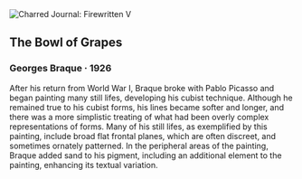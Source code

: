 <div class="artwork-of-the-day">
  <div class="container">
    <div class="img-wrapper">
      <img
        src="https://uploads8.wikiart.org/images/georges-braque/the-bowl-of-grapes-1926.jpg"
        alt="Charred Journal: Firewritten V" />
    </div>
    <div class="artwork-detail">
      <div class="artwork-origin"> 
        <h2 class="artwork-name">The Bowl of Grapes</h2>
        <h3 class="artist">
          Georges Braque
                    ·  1926
        </h3>
      </div>
      <p class="description">
        <span class="artwork-description-text ng-binding" ng-bind-html="viewModel.ArtworkOfTheDay.Description | unsafe">After his return from World War I, Braque broke with Pablo Picasso and began painting many still lifes, developing his cubist technique. Although he remained true to his cubist forms, his lines became softer and longer, and there was a more simplistic treating of what had been overly complex representations of forms. Many of his still lifes, as exemplified by this painting, include broad flat frontal planes, which are often discreet, and sometimes ornately patterned. In the peripheral areas of the painting, Braque added sand to his pigment, including an additional element to the painting, enhancing its textual variation. </span>
                        <div class="text-shadow-container" ng-show="showShadow" style=""></div>
      </p>
    </div>
  </div>

</div>

